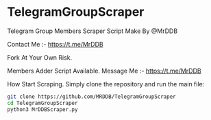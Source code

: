# TelegramGroupScraper
Telegram Group Members Scraper Script Make By @MrDDB

Contact Me :- https://t.me/MrDDB

Fork At Your Own Risk. 

Members Adder Script Available.
Message Me :- https://t.me/MrDDB

How Start Scraping.
Simply clone the repository and run the main file:
```sh
git clone https://github.com/MRDDB/TelegramGroupScraper
cd TelegramGroupScraper
python3 MrDDBScraper.py
```

